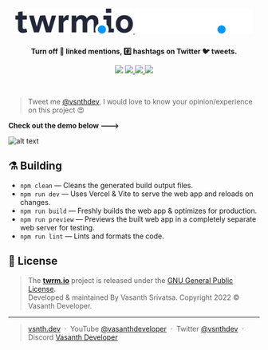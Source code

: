 <h5 align="center">
    <a href="https://twrm.io#gh-light-mode-only" target="_blank" rel="noopener">
        <img src="media/renders/logo_dark.svg#gh-light-mode-only" alt="twrm.io" height="50">
    </a>
    <a href="https://twrm.io#gh-dark-mode-only" target="_blank" rel="noopener">
        <img src="media/renders/logo_light.svg" alt="twrm.io" height="50">
    </a>
</h5>
<p align="center"><strong>Turn off 🔗 linked mentions, #️⃣ hashtags on Twitter 🐦 tweets.</strong></p>
<p align="center">
    <a target="_blank" rel="noopener">
        <img src="https://img.shields.io/badge/Vercel-2F2625?style=flat-square&logo=vercel&logoColor=white">
    </a>
    <a href="https://github.com/vsnthdev/twrm.io/issues">
        <img src="https://img.shields.io/github/issues/vsnthdev/twrm.io.svg?style=flat-square">
    </a>
    <a href="https://github.com/vsnthdev/twrm.io/commits/main">
        <img src="https://img.shields.io/github/last-commit/vsnthdev/twrm.io.svg?style=flat-square">
    </a>
    <a href="https://vas.cx/discord">
        <img src="https://img.shields.io/discord/600920475341946893?color=5865F2&label=Discord&logo=discord&logoColor=white&style=flat-square">
    </a>
</p>
<br>

<!-- header -->

<!-- full description -->

> Tweet me <a target="_blank" rel="noopener" href="https://vas.cx/twitter">@vsnthdev</a>, I would love to know your opinion/experience on this project 😍

<!-- ## 📘 Usage --> 


**Check out the demo below --->** 

![alt text](https://github.com/ShruAgarwal/twrm.io/blob/twrm/demo.gif)


<!-- ## 🛠 Tooling -->

## ⚗️ Building

-   `npm clean` — Cleans the generated build output files.
-   `npm run dev` — Uses Vercel & Vite to serve the web app and reloads on changes.
-   `npm run build` — Freshly builds the web app & optimizes for production.
-   `npm run preview` — Previews the built web app in a completely separate web server for testing.
-   `npm run lint` — Lints and formats the code.

<!-- footer -->

## 📰 License

> The **[twrm.io](https://twrm.io)** project is released under the [GNU General Public License](LICENSE.md). <br> Developed &amp; maintained By Vasanth Srivatsa. Copyright 2022 © Vasanth Developer.

<hr>

> <a href="https://vsnth.dev" target="_blank" rel="noopener">vsnth.dev</a> &nbsp;&middot;&nbsp;
> YouTube <a href="https://vas.cx/videos" target="_blank" rel="noopener">@vasanthdeveloper</a> &nbsp;&middot;&nbsp;
> Twitter <a href="https://vas.cx/twitter" target="_blank" rel="noopener">@vsnthdev</a> &nbsp;&middot;&nbsp;
> Discord <a href="https://vas.cx/discord" target="_blank" rel="noopener">Vasanth Developer</a>

